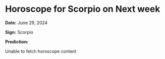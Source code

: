 # Horoscope for Scorpio on Next week

**Date:** June 29, 2024

**Sign:** Scorpio

**Prediction:**

Unable to fetch horoscope content
